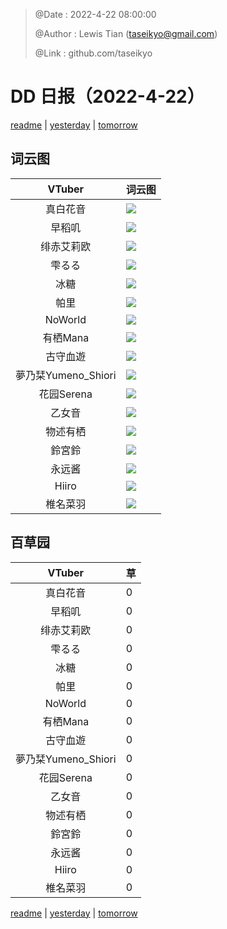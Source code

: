 > @Date    : 2022-4-22 08:00:00
>
> @Author  : Lewis Tian (taseikyo@gmail.com)
>
> @Link    : github.com/taseikyo

# DD 日报（2022-4-22）

[readme](../README.md) | [yesterday](2022-4-21.md) | [tomorrow](2022-4-23.md)

## 词云图

|VTuber|词云图|
|:-:|-|
|真白花音|![](../../images/daily/21402309_2022-4-22_purge_wordcloud.png)|
|早稻叽|![](../../images/daily/41682_2022-4-22_purge_wordcloud.png)|
|绯赤艾莉欧|![](../../images/daily/21396545_2022-4-22_purge_wordcloud.png)|
|雫るる|![](../../images/daily/21013446_2022-4-22_purge_wordcloud.png)|
|冰糖|![](../../images/daily/876396_2022-4-22_purge_wordcloud.png)|
|帕里|![](../../images/daily/4895312_2022-4-22_purge_wordcloud.png)|
|NoWorld|![](../../images/daily/21448649_2022-4-22_purge_wordcloud.png)|
|有栖Mana|![](../../images/daily/6542258_2022-4-22_purge_wordcloud.png)|
|古守血遊|![](../../images/daily/8725120_2022-4-22_purge_wordcloud.png)|
|夢乃栞Yumeno_Shiori|![](../../images/daily/14052636_2022-4-22_purge_wordcloud.png)|
|花园Serena|![](../../images/daily/14327465_2022-4-22_purge_wordcloud.png)|
|乙女音|![](../../images/daily/21320551_2022-4-22_purge_wordcloud.png)|
|物述有栖|![](../../images/daily/21449083_2022-4-22_purge_wordcloud.png)|
|鈴宮鈴|![](../../images/daily/21685677_2022-4-22_purge_wordcloud.png)|
|永远酱|![](../../images/daily/21701071_2022-4-22_purge_wordcloud.png)|
|Hiiro|![](../../images/daily/21919321_2022-4-22_purge_wordcloud.png)|
|椎名菜羽|![](../../images/daily/22347054_2022-4-22_purge_wordcloud.png)|

## 百草园

|VTuber|草|
|:-:|-|
|真白花音|0|
|早稻叽|0|
|绯赤艾莉欧|0|
|雫るる|0|
|冰糖|0|
|帕里|0|
|NoWorld|0|
|有栖Mana|0|
|古守血遊|0|
|夢乃栞Yumeno_Shiori|0|
|花园Serena|0|
|乙女音|0|
|物述有栖|0|
|鈴宮鈴|0|
|永远酱|0|
|Hiiro|0|
|椎名菜羽|0|

[readme](../README.md) | [yesterday](2022-4-21.md) | [tomorrow](2022-4-23.md)
